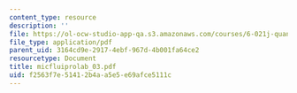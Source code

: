 ```yaml
---
content_type: resource
description: ''
file: https://ol-ocw-studio-app-qa.s3.amazonaws.com/courses/6-021j-quantitative-physiology-cells-and-tissues-fall-2004/f2563f7e51412b4aa5e5e69afce5111c_micfluiprolab_03.pdf
file_type: application/pdf
parent_uid: 3164cd9e-2917-4ebf-967d-4b001fa64ce2
resourcetype: Document
title: micfluiprolab_03.pdf
uid: f2563f7e-5141-2b4a-a5e5-e69afce5111c
---
```

